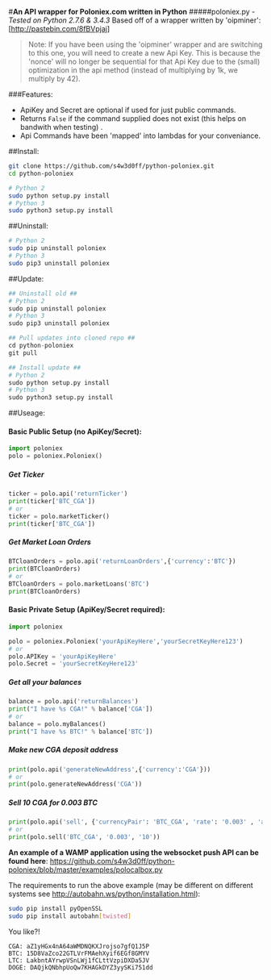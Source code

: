 #**An API wrapper for Poloniex.com written in Python**
#####poloniex.py - _Tested on Python 2.7.6 & 3.4.3_
Based off of a wrapper written by 'oipminer': [http://pastebin.com/8fBVpjaj]
> Note: If you have been using the 'oipminer' wrapper and are switching to this one,
> you will need to create a new Api Key. This is because the 'nonce' will no longer be sequential
> for that Api Key due to the (small) optimization in the api method (instead of multiplying by 1k, we multiply by 42).

###Features:
- ApiKey and Secret are optional if used for just public commands.
- Returns `False` if the command supplied does not exist (this helps on bandwith when testing) .
- Api Commands have been 'mapped' into lambdas for your conveniance.

##Install:
```bash
git clone https://github.com/s4w3d0ff/python-poloniex.git
cd python-poloniex

# Python 2
sudo python setup.py install
# Python 3
sudo python3 setup.py install
```
##Uninstall:
```bash
# Python 2
sudo pip uninstall poloniex
# Python 3
sudo pip3 uninstall poloniex
```
##Update:
```python
## Uninstall old ##
# Python 2
sudo pip uninstall poloniex
# Python 3
sudo pip3 uninstall poloniex

## Pull updates into cloned repo ##
cd python-poloniex
git pull

## Install update ##
# Python 2
sudo python setup.py install
# Python 3
sudo python3 setup.py install
```

##Useage:
#### **Basic Public Setup (no ApiKey/Secret):**
```python
import poloniex
polo = poloniex.Poloniex()
```
##### Get Ticker
```python
ticker = polo.api('returnTicker')
print(ticker['BTC_CGA'])
# or
ticker = polo.marketTicker()
print(ticker['BTC_CGA'])
```
##### Get Market Loan Orders
```python
BTCloanOrders = polo.api('returnLoanOrders',{'currency':'BTC'})
print(BTCloanOrders)
# or 
BTCloanOrders = polo.marketLoans('BTC')
print(BTCloanOrders)
```

#### **Basic Private Setup (ApiKey/Secret required):**
```python
import poloniex

polo = poloniex.Poloniex('yourApiKeyHere','yourSecretKeyHere123')
# or
polo.APIKey = 'yourApiKeyHere'
polo.Secret = 'yourSecretKeyHere123'
```
##### Get all your balances
```python
balance = polo.api('returnBalances')
print("I have %s CGA!" % balance['CGA'])
# or
balance = polo.myBalances()
print("I have %s BTC!" % balance['BTC'])
```
##### Make new CGA deposit address
```python
print(polo.api('generateNewAddress',{'currency':'CGA'}))
# or
print(polo.generateNewAddress('CGA'))
```
##### Sell 10 CGA for 0.003 BTC
```python
print(polo.api('sell', {'currencyPair': 'BTC_CGA', 'rate': '0.003' , 'amount': '10' }))
# or
print(polo.sell('BTC_CGA', '0.003', '10'))
```

**An example of a WAMP application using the websocket push API can be found here**:
https://github.com/s4w3d0ff/python-poloniex/blob/master/examples/polocalbox.py

The requirements to run the above example (may be different on different systems see http://autobahn.ws/python/installation.html):
```bash
sudo pip install pyOpenSSL
sudo pip install autobahn[twisted]
```
You like?!
```
CGA: aZ1yHGx4nA64aWMDNQKXJrojso7gfQ1J5P
BTC: 15D8VaZco22GTLVrFMAehXyif6EGf8GMYV
LTC: LakbntAYrwpVSnLWj1fCLttVzpiDXDa5JV
DOGE: DAQjkQNbhpUoQw7KHAGkDYZ3yySKi751dd
```
